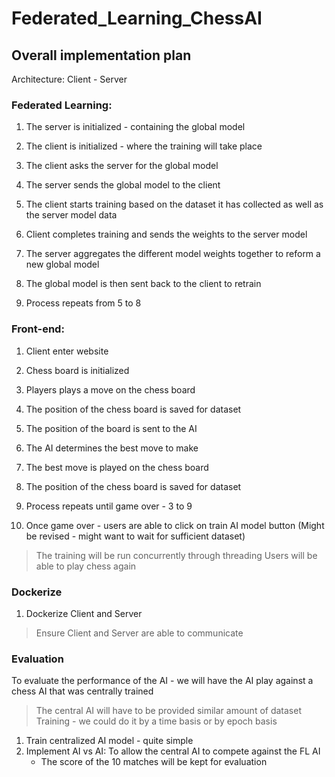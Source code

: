 # Federated_Learning_ChessAI

## Overall implementation plan
Architecture: Client - Server

### Federated Learning:
1. The server is initialized - containing the global model
2. The client is initialized - where the training will take place

3. The client asks the server for the global model 
4. The server sends the global model to the client

5. The client starts training based on the dataset it has collected as well as the server model data
6. Client completes training and sends the weights to the server model

7. The server aggregates the different model weights together to reform a new global model
8. The global model is then sent back to the client to retrain  

9. Process repeats from 5 to 8

### Front-end:
1. Client enter website
2. Chess board is initialized

3. Players plays a move on the chess board
4. The position of the chess board is saved for dataset 
5. The position of the board is sent to the AI
6. The AI determines the best move to make
7. The best move is played on the chess board
8. The position of the chess board is saved for dataset

9. Process repeats until game over - 3 to 9

10. Once game over - users are able to click on train AI model button (Might be revised - might want to wait for sufficient dataset)
> The training will be run concurrently through threading
> Users will be able to play chess again

### Dockerize
1. Dockerize Client and Server
> Ensure Client and Server are able to communicate

### Evaluation
To evaluate the performance of the AI - we will have the AI play against a chess AI that was centrally trained
> The central AI will have to be provided similar amount of dataset
> Training - we could do it by a time basis or by epoch basis
1. Train centralized AI model - quite simple
2. Implement AI vs AI: To allow the central AI to compete against the FL AI
    - The score of the 10 matches will be kept for evaluation
